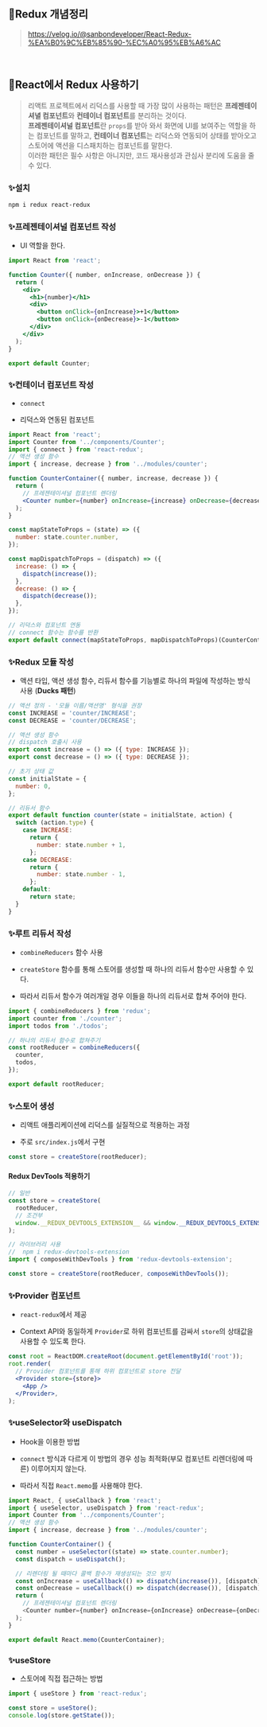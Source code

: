 ## 🔎Redux 개념정리

> <https://velog.io/@sanbondeveloper/React-Redux-%EA%B0%9C%EB%85%90-%EC%A0%95%EB%A6%AC>

<br />

## 🔎React에서 Redux 사용하기

> 리액트 프로젝트에서 리덕스를 사용할 때 가장 많이 사용하는 패턴은 **프레젠테이셔녈 컴포넌트**와 **컨테이너 컴포넌트**를 분리하는 것이다.  
> **프레젠테이셔널 컴포넌트**란 `props`를 받아 와서 화면에 UI를 보여주는 역할을 하는 컴포넌트를 말하고, **컨테이너 컴포넌트**는 리덕스와 연동되어 상태를 받아오고 스토어에 액션을 디스패치하는 컴포넌트를 말한다.  
> 이러한 패턴은 필수 사항은 아니지만, 코드 재사용성과 관심사 분리에 도움을 줄 수 있다.

### ✨설치

```bash
npm i redux react-redux
```

### ✨프레젠테이셔널 컴포넌트 작성

- UI 역할을 한다.

```jsx
import React from 'react';

function Counter({ number, onIncrease, onDecrease }) {
  return (
    <div>
      <h1>{number}</h1>
      <div>
        <button onClick={onIncrease}>+1</button>
        <button onClick={onDecrease}>-1</button>
      </div>
    </div>
  );
}

export default Counter;
```

### ✨컨테이너 컴포넌트 작성

- `connect`

- 리덕스와 연동된 컴포넌트

```jsx
import React from 'react';
import Counter from '../components/Counter';
import { connect } from 'react-redux';
// 액션 생성 함수
import { increase, decrease } from '../modules/counter';

function CounterContainer({ number, increase, decrease }) {
  return (
    // 프레젠테이셔널 컴포넌트 렌더링
    <Counter number={number} onIncrease={increase} onDecrease={decrease} />
  );
}

const mapStateToProps = (state) => ({
  number: state.counter.number,
});

const mapDispatchToProps = (dispatch) => ({
  increase: () => {
    dispatch(increase());
  },
  decrease: () => {
    dispatch(decrease());
  },
});

// 리덕스와 컴포넌트 연동
// connect 함수는 함수를 반환
export default connect(mapStateToProps, mapDispatchToProps)(CounterContainer);
```

### ✨Redux 모듈 작성

- 액션 타입, 액션 생성 함수, 리듀서 함수를 기능별로 하나의 파일에 작성하는 방식 사용 (**Ducks 패턴**)

```jsx
// 액션 정의 - '모듈 이름/액션명' 형식을 권장
const INCREASE = 'counter/INCREASE';
const DECREASE = 'counter/DECREASE';

// 액션 생성 함수
// dispatch 호출시 사용
export const increase = () => ({ type: INCREASE });
export const decrease = () => ({ type: DECREASE });

// 초기 상태 값
const initialState = {
  number: 0,
};

// 리듀서 함수
export default function counter(state = initialState, action) {
  switch (action.type) {
    case INCREASE:
      return {
        number: state.number + 1,
      };
    case DECREASE:
      return {
        number: state.number - 1,
      };
    default:
      return state;
  }
}
```

### ✨루트 리듀서 작성

- `combineReducers` 함수 사용

- `createStore` 함수를 통해 스토어를 생성할 때 하나의 리듀서 함수만 사용할 수 있다.

- 따라서 리듀서 함수가 여러개일 경우 이들을 하나의 리듀서로 합쳐 주어야 한다.

```jsx
import { combineReducers } from 'redux';
import counter from './counter';
import todos from './todos';

// 하나의 리듀서 함수로 합쳐주기
const rootReducer = combineReducers({
  counter,
  todos,
});

export default rootReducer;
```

### ✨스토어 생성

- 리액트 애플리케이션에 리덕스를 실질적으로 적용하는 과정

- 주로 `src/index.js`에서 구현

```jsx
const store = createStore(rootReducer);
```

#### Redux DevTools 적용하기

```jsx
// 일반
const store = createStore(
  rootReducer,
  // 조건부
  window.__REDUX_DEVTOOLS_EXTENSION__ && window.__REDUX_DEVTOOLS_EXTENSION__(),
);

// 라이브러리 사용
//  npm i redux-devtools-extension
import { composeWithDevTools } from 'redux-devtools-extension';

const store = createStore(rootReducer, composeWithDevTools());
```

### ✨Provider 컴포넌트

- `react-redux`에서 제공

- Context API와 동일하게 `Provider`로 하위 컴포넌트를 감싸서 `store`의 상태값을 사용할 수 있도록 한다.

```jsx
const root = ReactDOM.createRoot(document.getElementById('root'));
root.render(
  // Provider 컴포넌트를 통해 하위 컴포넌트로 store 전달
  <Provider store={store}>
    <App />
  </Provider>,
);
```

### ✨useSelector와 useDispatch

- Hook을 이용한 방법

- `connect` 방식과 다르게 이 방법의 경우 성능 최적화(부모 컴포넌트 리렌더링에 따른) 이루어지지 않는다.

- 따라서 직접 `React.memo`를 사용해야 한다.

```js
import React, { useCallback } from 'react';
import { useSelector, useDispatch } from 'react-redux';
import Counter from '../components/Counter';
// 액션 생성 함수
import { increase, decrease } from '../modules/counter';

function CounterContainer() {
  const number = useSelector((state) => state.counter.number);
  const dispatch = useDispatch();

  // 리렌더링 될 때마다 콜백 함수가 재생성되는 것으 방지
  const onIncrease = useCallback(() => dispatch(increase()), [dispatch]);
  const onDecrease = useCallback(() => dispatch(decrease()), [dispatch]);
  return (
    // 프레젠테이셔널 컴포넌트 렌더링
    <Counter number={number} onIncrease={onIncrease} onDecrease={onDecrease} />
  );
}

export default React.memo(CounterContainer);
```

### ✨useStore

- 스토어에 직접 접근하는 방법

```jsx
import { useStore } from 'react-redux';

const store = useStore();
console.log(store.getState());
```
